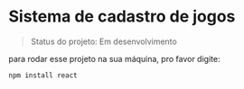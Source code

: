 # Sistema de cadastro de jogos

> Status do projeto: Em desenvolvimento

para rodar esse projeto na sua máquina, pro favor digite:

```
npm install react 
```
